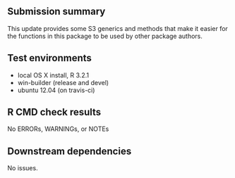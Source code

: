 ## Submission summary

This update provides some S3 generics and methods that make it easier for the 
functions in this package to be used by other package authors.

## Test environments
* local OS X install, R 3.2.1
* win-builder (release and devel)
* ubuntu 12.04 (on travis-ci)

## R CMD check results
No ERRORs, WARNINGs, or NOTEs

## Downstream dependencies
No issues.
